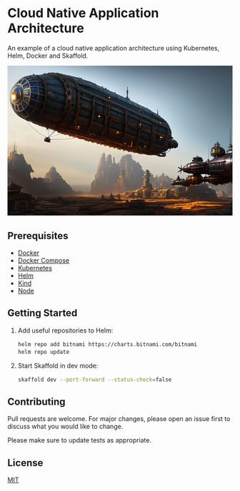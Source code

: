 # Cloud Native Application Architecture

An example of a cloud native application architecture using Kubernetes, Helm, Docker and Skaffold.

![Architecture](./assets/banner.jpg)

## Prerequisites

- [Docker](https://www.docker.com/)
- [Docker Compose](https://docs.docker.com/compose/)
- [Kubernetes](https://kubernetes.io/)
- [Helm](https://helm.sh/)
- [Kind](https://kind.sigs.k8s.io/)
- [Node](https://nodejs.org/en/)

## Getting Started

1. Add useful repositories to Helm:

   ```bash
   helm repo add bitnami https://charts.bitnami.com/bitnami
   helm repo update
   ```

2. Start Skaffold in dev mode:

   ```bash
   skaffold dev --port-forward --status-check=false
   ```

## Contributing

Pull requests are welcome. For major changes, please open an issue first
to discuss what you would like to change.

Please make sure to update tests as appropriate.

## License

[MIT](./LICENSE)
